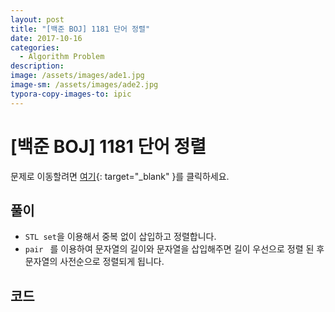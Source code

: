 ```yaml
---
layout: post
title: "[백준 BOJ] 1181 단어 정렬"
date: 2017-10-16
categories:
  - Algorithm Problem
description: 
image: /assets/images/ade1.jpg
image-sm: /assets/images/ade2.jpg
typora-copy-images-to: ipic
---
```


# [백준 BOJ] 1181 단어 정렬

문제로 이동할려면 [여기](https://www.acmicpc.net/problem/1181){: target="_blank" }를 클릭하세요.

## 풀이

- `STL set`을 이용해서 중복 없이 삽입하고 정렬합니다.
- `pair ` 를 이용하여 문자열의 길이와 문자열을 삽입해주면 길이 우선으로 정렬 된 후 문자열의 사전순으로 정렬되게 됩니다.


## 코드  


<script src="https://gist.github.com/jiwondh/98f03f9c3a105d8d12068aae288d2902.js"></script>









